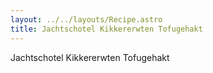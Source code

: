 ```yaml
---
layout: ../../layouts/Recipe.astro
title: Jachtschotel Kikkererwten Tofugehakt
---
```

Jachtschotel Kikkererwten Tofugehakt